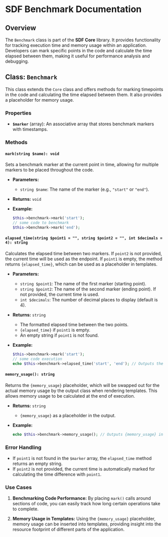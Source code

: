 # SDF Benchmark Documentation

## Overview

The `Benchmark` class is part of the **SDF Core** library. It provides functionality for tracking execution time and
memory usage within an application. Developers can mark specific points in the code and calculate the time elapsed
between them, making it useful for performance analysis and debugging.

## Class: `Benchmark`

This class extends the `Core` class and offers methods for marking timepoints in the code and calculating the time
elapsed between them. It also provides a placeholder for memory usage.

### Properties

- **`$marker`** (array): An associative array that stores benchmark markers with timestamps.

### Methods

#### `mark(string $name): void`

Sets a benchmark marker at the current point in time, allowing for multiple markers to be placed throughout the code.

- **Parameters:**
  - `string $name`: The name of the marker (e.g., `"start"` or `"end"`).

- **Returns:** `void`

- **Example:**
  ```php
  $this->benchmark->mark('start');
  // some code to benchmark
  $this->benchmark->mark('end');
  ```

#### `elapsed_time(string $point1 = "", string $point2 = "", int $decimals = 4): string`

Calculates the elapsed time between two markers. If `point2` is not provided, the current time will be used as the
endpoint. If `point1` is empty, the method returns `{elapsed_time}`, which can be used as a placeholder in templates.

- **Parameters:**
  - `string $point1`: The name of the first marker (starting point).
  - `string $point2`: The name of the second marker (ending point). If not provided, the current time is used.
  - `int $decimals`: The number of decimal places to display (default is 4).

- **Returns:** `string`
  - The formatted elapsed time between the two points.
  - `{elapsed_time}` if `point1` is empty.
  - An empty string if `point1` is not found.

- **Example:**
  ```php
  $this->benchmark->mark('start');
  // some code execution
  echo $this->benchmark->elapsed_time('start', 'end'); // Outputs the time elapsed
  ```

#### `memory_usage(): string`

Returns the `{memory_usage}` placeholder, which will be swapped out for the actual memory usage by the output class when
rendering templates. This allows memory usage to be calculated at the end of execution.

- **Returns:** `string`
  - `{memory_usage}` as a placeholder in the output.

- **Example:**
  ```php
  echo $this->benchmark->memory_usage(); // Outputs {memory_usage} in the template
  ```

### Error Handling

- If `point1` is not found in the `$marker` array, the `elapsed_time` method returns an empty string.
- If `point2` is not provided, the current time is automatically marked for calculating the time difference
  with `point1`.

### Use Cases

1. **Benchmarking Code Performance:**
   By placing `mark()` calls around sections of code, you can easily track how long certain operations take to complete.

2. **Memory Usage in Templates:**
   Using the `{memory_usage}` placeholder, memory usage can be inserted into templates, providing insight into the
   resource footprint of different parts of the application.
